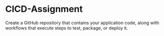 # CICD-Assignment
Create a GitHub repository that contains your application code, along with workflows that execute steps to test, package, or deploy it.
